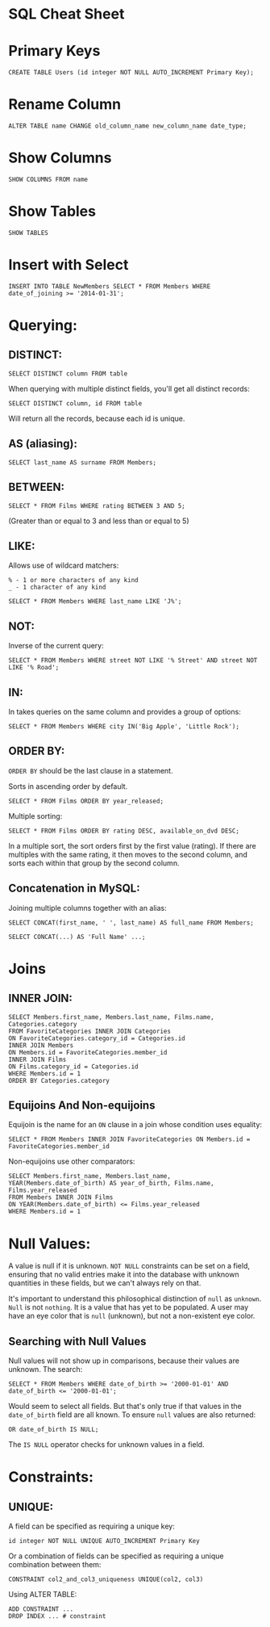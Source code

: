 # SQL Cheat Sheet

# Primary Keys

	CREATE TABLE Users (id integer NOT NULL AUTO_INCREMENT Primary Key);

# Rename Column

	ALTER TABLE name CHANGE old_column_name new_column_name date_type;
	
# Show Columns

	SHOW COLUMNS FROM name
	
# Show Tables

	SHOW TABLES
	
# Insert with Select

	INSERT INTO TABLE NewMembers SELECT * FROM Members WHERE date_of_joining >= '2014-01-31';
	
# Querying:

## DISTINCT:

	SELECT DISTINCT column FROM table
	
When querying with multiple distinct fields, you'll get all distinct records:

	SELECT DISTINCT column, id FROM table
	
Will return all the records, because each id is unique. 

## AS (aliasing):

	SELECT last_name AS surname FROM Members;
	
## BETWEEN:

	SELECT * FROM Films WHERE rating BETWEEN 3 AND 5;
	
(Greater than or equal to 3 and less than or equal to 5)
	
## LIKE:

Allows use of wildcard matchers:

	% - 1 or more characters of any kind
	_ - 1 character of any kind
	
	SELECT * FROM Members WHERE last_name LIKE 'J%';
	
## NOT:

Inverse of the current query:

	SELECT * FROM Members WHERE street NOT LIKE '% Street' AND street NOT LIKE '% Road';
	
## IN:

In takes queries on the same column and provides a group of options:

	SELECT * FROM Members WHERE city IN('Big Apple', 'Little Rock');
	
## ORDER BY:

`ORDER BY` should be the last clause in a statement.

Sorts in ascending order by default.

	SELECT * FROM Films ORDER BY year_released;
	
Multiple sorting:

	SELECT * FROM Films ORDER BY rating DESC, available_on_dvd DESC;
	
In a multiple sort, the sort orders first by the first value (rating). If there are multiples with the same rating, it then moves to the second column, and sorts each within that group by the second column. 

## Concatenation in MySQL:

Joining multiple columns together with an alias:

	SELECT CONCAT(first_name, ' ', last_name) AS full_name FROM Members;
	
	SELECT CONCAT(...) AS 'Full Name' ...;
	
# Joins

## INNER JOIN:

	SELECT Members.first_name, Members.last_name, Films.name, Categories.category
	FROM FavoriteCategories INNER JOIN Categories
	ON FavoriteCategories.category_id = Categories.id
	INNER JOIN Members
	ON Members.id = FavoriteCategories.member_id
	INNER JOIN Films
	ON Films.category_id = Categories.id
	WHERE Members.id = 1
	ORDER BY Categories.category
	
## Equijoins And Non-equijoins

Equijoin is the name for an `ON` clause in a join whose condition uses equality:

	SELECT * FROM Members INNER JOIN FavoriteCategories ON Members.id = FavoriteCategories.member_id
	
Non-equijoins use other comparators:

	SELECT Members.first_name, Members.last_name, YEAR(Members.date_of_birth) AS year_of_birth, Films.name, Films.year_released
	FROM Members INNER JOIN Films
	ON YEAR(Members.date_of_birth) <= Films.year_released
	WHERE Members.id = 1
	
# Null Values:

A value is null if it is unknown. `NOT NULL` constraints can be set on a field, ensuring that no valid entries make it into the database with unknown quantities in these fields, but we can't always rely on that.

It's important to understand this philosophical distinction of `null` as `unknown`. `Null` is not `nothing`. It is a value that has yet to be populated. A user may have an eye color that is `null` (unknown), but not a non-existent eye color. 

## Searching with Null Values

Null values will not show up in comparisons, because their values are unknown. The search:

	SELECT * FROM Members WHERE date_of_birth >= '2000-01-01' AND date_of_birth <= '2000-01-01';
	
Would seem to select all fields. But that's only true if that values in the `date_of_birth` field are all known. To ensure `null` values are also returned:

	OR date_of_birth IS NULL;
	
The `IS NULL` operator checks for unknown values in a field. 

# Constraints:

## UNIQUE:

A field can be specified as requiring a unique key:

	id integer NOT NULL UNIQUE AUTO_INCREMENT Primary Key
	
Or a combination of fields can be specified as requiring a unique combination between them:

	CONSTRAINT col2_and_col3_uniqueness UNIQUE(col2, col3)
	
Using ALTER TABLE:

	ADD CONSTRAINT ...
	DROP INDEX ... # constraint
	

	

	
